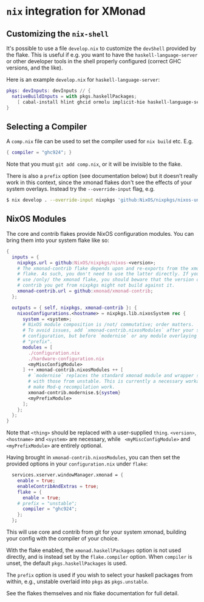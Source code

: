 # `nix` integration for XMonad

## Customizing the `nix-shell`

It's possible to use a file `develop.nix` to customize the `devShell`
provided by the flake.  This is useful if e.g. you want to have the
`haskell-language-server` or other developer tools in the shell properly
configured (correct GHC versions, and the like).

Here is an example `develop.nix` for `haskell-language-server`:

``` nix
pkgs: devInputs: devInputs // {
  nativeBuildInputs = with pkgs.haskellPackages;
    [ cabal-install hlint ghcid ormolu implicit-hie haskell-language-server ];
}
```

## Selecting a Compiler

A `comp.nix` file can be used to set the compiler used for `nix build` etc. E.g.

```nix
{ compiler = "ghc924"; }
```

Note that you must `git add comp.nix`, or it will be invisible to the flake.

There is also a `prefix` option (see documentation below) but it doesn't really
work in this context, since the xmonad flakes don't see the effects of your
system overlays. Instead try the `--override-input` flag, e.g.

```sh
$ nix develop . --override-input nixpkgs 'github:NixOS/nixpkgs/nixos-unstable'
```

## NixOS Modules

The core and contrib flakes provide NixOS configuration modules.
You can bring them into your system flake like so:

```nix
{
  inputs = {
    nixpkgs.url = github:NixOS/nixpkgs/nixos-<version>;
    # The xmonad-contrib flake depends upon and re-exports from the xmonad
    # flake. As such, you don't need to use the latter directly. If you wish to
    # use /only/ the xmonad flake, you should beware that the version of
    # contrib you get from nixpkgs might not build against it.
    xmonad-contrib.url = github:xmonad/xmonad-contrib;
  };

  outputs = { self, nixpkgs, xmonad-contrib }: {
    nixosConfigurations.<hostname> = nixpkgs.lib.nixosSystem rec {
      system = <system>;
      # NixOS module composition is /not/ commutative; order matters.
      # To avoid issues, add `xmonad-contrib.nixosModules` after your standard
      # configuration, but before `modernise` or any module overlaying in a
      # "prefix".
      modules = [
        ./configuration.nix
        ./hardware-configuration.nix
        <myMiscConfigModule>
      ] ++ xmonad-contrib.nixosModules ++ [
        # `modernise` replaces the standard xmonad module and wrapper script
        # with those from unstable. This is currently a necessary workaround to
        # make Mod-q recompilation work.
        xmonad-contrib.modernise.${system}
        <myPrefixModule>
      ];
    };
  };
}
```

Note that `<thing>` should be replaced with a user-supplied `thing`.
`<version>`, `<hostname>` and `<system>` are necessary, while
` <myMiscConfigModule>` and `<myPrefixModule>` are entirely optional.

Having brought in `xmonad-contrib.nixosModules`, you can then set the provided
options in your `configuration.nix` under `flake`:

```nix
  services.xserver.windowManager.xmonad = {
    enable = true;
    enableContribAndExtras = true;
    flake = {
      enable = true;
    # prefix = "unstable";
      compiler = "ghc924";
    };
  };
```

This will use core and contrib from git for your system xmonad, building your
config with the compiler of your choice.

With the flake enabled, the `xmonad.haskellPackages` option is not used
directly, and is instead set by the `flake.compiler` option. When `compiler` is
unset, the default `pkgs.haskellPackages` is used.

The `prefix` option is used if you wish to select your haskell packages from
within, e.g., unstable overlaid into `pkgs` as `pkgs.unstable`.

See the flakes themselves and nix flake documentation for full detail.
